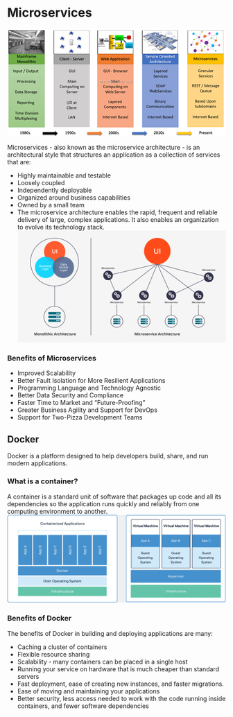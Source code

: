 # Microservices

![micro-over-years](images/microservices-over-the-years.png)

Microservices - also known as the microservice architecture - is an architectural style that structures an application as a collection of services that are:
- Highly maintainable and testable
- Loosely coupled
- Independently deployable
- Organized around business capabilities
- Owned by a small team
- The microservice architecture enables the rapid, frequent and reliable delivery of large, complex applications. It also enables an organization to evolve its technology stack.
![monolith-vs-microservices](images/monolith-vs-microservice.png)

### Benefits of Microservices

- Improved Scalability
- Better Fault Isolation for More Resilient Applications
- Programming Language and Technology Agnostic
- Better Data Security and Compliance
- Faster Time to Market and “Future-Proofing”
- Greater Business Agility and Support for DevOps
- Support for Two-Pizza Development Teams
## Docker
Docker is a platform designed to help developers build, share, and run modern applications. 

### What is a container?
A container is a standard unit of software that packages up code and all its dependencies so the application runs quickly and reliably from one computing environment to another.
![containers-vms](images/containers-vms.png)

### Benefits of Docker
The benefits of Docker in building and deploying applications are many:

- Caching a cluster of containers
- Flexible resource sharing
- Scalability - many containers can be placed in a single host
- Running your service on hardware that is much cheaper than standard servers
- Fast deployment, ease of creating new instances, and faster migrations.
- Ease of moving and maintaining your applications
- Better security, less access needed to work with the code running inside containers, and fewer software dependencies